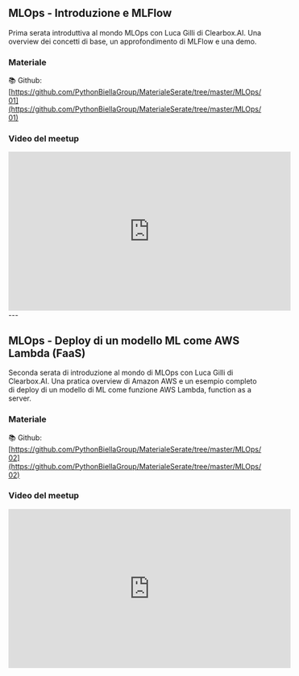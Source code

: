 ## MLOps - Introduzione e MLFlow

Prima serata introduttiva al mondo MLOps con Luca Gilli di Clearbox.AI.
Una overview dei concetti di base, un approfondimento di MLFlow e una demo.

### Materiale

📚 Github:
[https://github.com/PythonBiellaGroup/MaterialeSerate/tree/master/MLOps/01](https://github.com/PythonBiellaGroup/MaterialeSerate/tree/master/MLOps/01)

### Video del meetup

<iframe width="560" height="315" src="https://www.youtube.com/embed/nS8IGxn0NC0" title="YouTube video player" frameborder="0" allow="accelerometer; autoplay; clipboard-write; encrypted-media; gyroscope; picture-in-picture; web-share" allowfullscreen></iframe>
--- 

## MLOps - Deploy di un modello ML come AWS Lambda (FaaS)

Seconda serata di introduzione al mondo di MLOps con Luca Gilli di Clearbox.AI.
Una pratica overview di Amazon AWS e un esempio completo di deploy di un modello di ML come funzione AWS Lambda, function as a server.

### Materiale

📚 Github:
[https://github.com/PythonBiellaGroup/MaterialeSerate/tree/master/MLOps/02](https://github.com/PythonBiellaGroup/MaterialeSerate/tree/master/MLOps/02)

### Video del meetup
<iframe width="560" height="315" src="https://www.youtube.com/embed/_HFd6ZnEzIU" title="YouTube video player" frameborder="0" allow="accelerometer; autoplay; clipboard-write; encrypted-media; gyroscope; picture-in-picture; web-share" allowfullscreen></iframe>